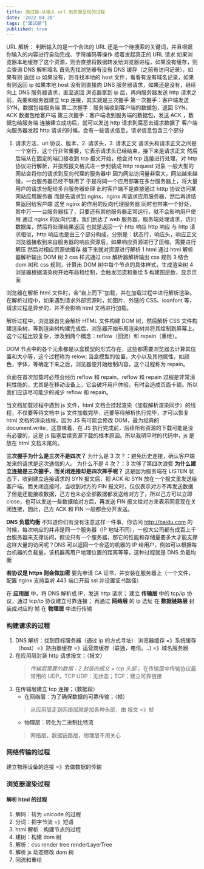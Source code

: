 ```yaml
---
title: 面试题-从输入 url 到页面呈现的过程
date: '2022-04-20'
tags: ["面试题"]
published: true
---
```

URL 解析：
判断输入的是一个合法的 URL 还是一个待搜索的关键词，并且根据你输入的内容进行自动完成、字符编码等操作
接着发起真正的 URL 请求
如果浏览器本地缓存了这个资源，则会直接将数据转发给浏览器进程，如果没有缓存，则会查询 DNS 解析域名
首先先找浏览器有没有 DNS 缓存（之前有访问记录），如果有则 返回 ip
如果没有，则寻找本地的 host 文件，看看有没有域名记录，如果有则返回 ip
如果本地 host 没有则直接向 DNS 服务器请求，如果还是没有，继续向上 DNS 服务器请求，直至返回
浏览器拿到 ip 后，再向服务器发送 http 请求之前，先要和服务器建立 tcp 连接，其实就是三次握手
第一次握手：客户端发送 SYN，数据包给服务端
第二次握手：服务端收到客户端的数据包，返回 SYN，ACK 数据包给客户端
第三次握手：客户端收到服务端的数据包，发送 ACK ，数据包给服务端
连接建立成功后，就可以发送 http 请求到腐恶去请求数据了
客户端向服务器发起 http 请求的时候，会有一些请求信息，请求信息包含三个部分
1. 请求方法，uri 协议、版本，2. 请求头，3. 请求正文
请求头和请求正文之间是一个空行，这个行非常重要，它表示请求头已经结束，接下来是请求正文
然后后端从在固定的端口接收到 tcp 报文开始，他会对 tcp 连接进行处理，对 http 协议进行解析，并按照报文格式进一步封装成 http request 对象
一般大型的网站会将你的请求到反向代理的服务器中
因为网站访问量非常大，网站越来越慢，一台服务器已经不够用了
于是将同一个应用部署在多台服务器上，将大量用户的请求分配给多台服务器处理
此时客户端不是直接通过 htttp 协议访问某网站应用服务器
而是先请求到 nginx，nginx 再请求应用服务器，然后再讲结果返回给客户端
这里 nginx 的作用的反向代理服务器
同时也带来一个好处，其中万一一台服务器挂了，只要还有其他服务器正常运行，就不会影响用户使用
通过 nginx 的反向代理，我们到达了 web 服务器，服务端处理请求，访问数据库，然后将处理结果返回
也就是返回一个 http 响应
http 响应 与 http 请求相似，http 响应也是由三个部分构成，分别是：状态行，响应头，响应正文
浏览器接收到来自服务器的响应资源后，如果响应资源进行了压缩，需要进行解压
然后对相应资源做缓存
接下来就对资源进行解析
1 html 通过 html 解析器解析输出 DOM 树
2 css 样式通过 css 解析器解析输出 css 规则
3 结合 dom 树和 css 规则，计算出 DOM 树中每个节点的具体样式，生成渲染树
4 浏览器根据渲染树开始布局和绘制，会触发回流和重绘
5 构建图层数，显示页面 

浏览器在解析 html 文件时，会”自上而下“加载，并在加载过程中进行解析渲染。在解析过程中，如果遇到请求外部资源时，如图片、外链的 CSS、iconfont 等，请求过程是异步的，并不会影响 html 文档进行加载。

解析过程中，浏览器首先会解析 HTML 文件构建 DOM 树，然后解析 CSS 文件构建渲染树，等到渲染树构建完成后，浏览器开始布局渲染树并将其绘制到屏幕上。这个过程比较复杂，涉及到两个概念：reflow（回流）和 repain（重绘）。

DOM 节点中的各个元素都是以盒模型的形式存在，这些都需要浏览器去计算其位置和大小等，这个过程称为 relow; 当盒模型的位置，大小以及其他属性，如颜色，字体，等确定下来之后，浏览器便开始绘制内容，这个过程称为 repain。

页面在首次加载时必然会经历 reflow 和 repain。reflow 和 repain 过程是非常消耗性能的，尤其是在移动设备上，它会破坏用户体验，有时会造成页面卡顿。所以我们应该尽可能少的减少 reflow 和 repain。

当文档加载过程中遇到 js 文件，html 文档会挂起渲染（加载解析渲染同步）的线程，不仅要等待文档中 js 文件加载完毕，还要等待解析执行完毕，才可以恢复 html 文档的渲染线程。因为 JS 有可能会修改 DOM，最为经典的 document.write，这意味着，在 JS 执行完成前，后续所有资源的下载可能是没有必要的，这是 js 阻塞后续资源下载的根本原因。所以我明平时的代码中，js 是放在 html 文档末尾的。

**三次握手为什么是三次不是四次？**
为什么是 3 次？：避免历史连接，确认客户端发来的请求是这次通信的人。
为什么不是 4 次？：3 次够了第四次浪费
**为什么建立连接是三次握手，而关闭连接却是四次挥手呢？**
这是因为服务端在 LISTEN 状态下，收到建立连接请求的 SYN 报文后，把 ACK 和 SYN 放在一个报文里发送给客户端。而关闭连接时，当收到对方的 FIN 报文时，仅仅表示对方不再发送数据了但是还能接收数据，己方也未必全部数据都发送给对方了，所以己方可以立即 close，也可以发送一些数据给对方后，再发送 FIN 报文给对方来表示同意现在关闭连接，因此，己方 ACK 和 FIN 一般都会分开发送。

**DNS 负载均衡**
不知道你们有没有注意这样一件事，你访问 http://baidu.com 的时候，每次响应的并非是同一个服务器（IP 地址不同），一般大公司都有成百上千台服务器来支撑访问，假设只有一个服务器，那它的性能和存储量要多大才能支撑这样大量的访问呢？DNS 可以返回一个合适的机器的 IP 给用户，例如可以根据每台机器的负载量，该机器离用户地理位置的距离等等，这种过程就是 DNS 负载均衡

**若协议是 https 则会做加密**
要先申请 CA 证书，并安装在服务器上（一个文件，配置 nginx 支持监听 443 端口开启 ssl 并设置证书路径）

在 **应用层** 中，将 DNS 解析成 IP，发送 http 请求；
建立 **传输层** 中的 tcp/ip 协议，通过 tcp/ip 协议建立可靠连接；
再通过 **网络层** 的 ip 选址
在 **数据链路层** 封装成对应的 帧
在 **物理层** 中进行传输

### 构建请求的过程
1. DNS 解析：找到目标服务器（通过 ip 的方式寻址）
浏览器缓存 =》系统缓存（host）=》路由器缓存 =》运营商缓存（联通，电信。..) =》域名服务器
2. 在应用层封装 http 请求报文；（报文）
    > *传输层需要的数据：2 封装的报文 + tcp 头部*；
    > 在传输层中传输协议最常用的 UDP，TCP
    > UDP：无状态；TCP：建立可靠链接
3. 在传输层建立 tcp 连接；（数据段）
    + 在网络层：为了确保数据的可靠传输；（帧）
    > 从应用层走到网络层就是加各种头部，由 报文 =》帧
    + 物理层：转化为二进制比特流
    > 网络层，数据链路层，物理层不用关心

### 网络传输的过程
建立物理设备的连接 =》去做数据的传输

### 浏览器渲染过程
#### 解析 html 的过程
1. 解码：转为 unicode 的过程
2. 分词：把字节流 =》短语
3. html 解析：构建节点的过程
4. 建树：构建 dom 树
5. 解析：css
render tree renderLayerTree
6. 解析 js
动态修改 dom 树
7. 回流和重绘
